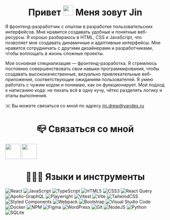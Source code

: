 <h1 align="center">Привет <img src="https://github.com/blackcater/blackcater/raw/main/images/Hi.gif" height="32"/> Меня зовут Jin</a> </h1>  
 


 
Я фронтенд-разработчик с опытом в разработке пользовательских интерфейсов. Мне нравится создавать удобные и понятные веб-ресурсы.
Я хорошо разбираюсь в HTML, CSS и JavaScript, что позволяет мне создавать динамичные и адаптивные интерфейсы. Мне нравится сотрудничать с другими дизайнерами и разработчиками, чтобы воплощать в жизнь сложные проекты.

Моя основная специализация — фронтенд-разработка. Я стремлюсь постоянно совершенствовать свои навыки программирования, чтобы создавать высококачественные, визуально привлекательные веб-приложения, соответствующие ожиданиям пользователей. Я умею работать с чужим кодом и понимаю, как он функционирует. Мой подход к написанию кода: не пихать всё в одну кучу, чётко разделять логику и этапы выполнения.


✉️ Вы можете связаться со мной по адресу jin.drew@yandex.ru
 
<h1 align="center" height="32">📪 Связаться со мной</h1>  

<a align="center" href="https://t.me/jin_drew" target="_blank"><img src="https://github.com/user-attachments/assets/2e5e8e54-1815-4fdf-b145-ac3c59ebf452"  align="center" width="48" height="48"><a/>
<a align="center" href='mailto:jin.drew@yandex.ru' target="_blank"><img src="https://github.com/user-attachments/assets/28e3875f-5abf-44ed-bc75-297c0f8f3536"  align="center" width="48" height="48"><a/>

<h1 align="center" height="32">👨🏻‍💻 Языки и инструменты</h1>   
 
![React](https://img.shields.io/badge/react-%2320232a.svg?style=for-the-badge&logo=react&logoColor=%2361DAFB)
![JavaScript](https://img.shields.io/badge/javascript-%23323330.svg?style=for-the-badge&logo=javascript&logoColor=%23F7DF1E)
![TypeScript](https://img.shields.io/badge/typescript-%23007ACC.svg?style=for-the-badge&logo=typescript&logoColor=white)
![HTML5](https://img.shields.io/badge/html5-%23E34F26.svg?style=for-the-badge&logo=html5&logoColor=white)
![CSS3](https://img.shields.io/badge/css3-%231572B6.svg?style=for-the-badge&logo=css3&logoColor=white)
![React Query](https://img.shields.io/badge/-React%20Query-FF4154?style=for-the-badge&logo=react%20query&logoColor=white)
![Apollo-GraphQL](https://img.shields.io/badge/-ApolloGraphQL-311C87?style=for-the-badge&logo=apollo-graphql)
![Playwright](https://img.shields.io/badge/-playwright-%232EAD33?style=for-the-badge&logo=playwright&logoColor=white)
![Vitest](https://img.shields.io/badge/-Vitest-252529?style=for-the-badge&logo=vitest&logoColor=FCC72B)
![Vite](https://img.shields.io/badge/vite-%23646CFF.svg?style=for-the-badge&logo=vite&logoColor=white)
![TailwindCSS](https://img.shields.io/badge/tailwindcss-%2338B2AC.svg?style=for-the-badge&logo=tailwind-css&logoColor=white)
![Styled Components](https://img.shields.io/badge/styled--components-DB7093?style=for-the-badge&logo=styled-components&logoColor=white)
![Webpack](https://img.shields.io/badge/webpack-%238DD6F9.svg?style=for-the-badge&logo=webpack&logoColor=black)
![Bootstrap](https://img.shields.io/badge/bootstrap-%238511FA.svg?style=for-the-badge&logo=bootstrap&logoColor=white)
![Visual Studio Code](https://img.shields.io/badge/Visual%20Studio%20Code-0078d7.svg?style=for-the-badge&logo=visual-studio-code&logoColor=white)
![Docker](https://img.shields.io/badge/docker-%230db7ed.svg?style=for-the-badge&logo=docker&logoColor=white)
![NPM](https://img.shields.io/badge/NPM-%23CB3837.svg?style=for-the-badge&logo=npm&logoColor=white)
![Figma](https://img.shields.io/badge/figma-%23F24E1E.svg?style=for-the-badge&logo=figma&logoColor=white)
![WordPress](https://img.shields.io/badge/WordPress-%23117AC9.svg?style=for-the-badge&logo=WordPress&logoColor=white)
![Git](https://img.shields.io/badge/git-%23F05033.svg?style=for-the-badge&logo=git&logoColor=white)
![NodeJS](https://img.shields.io/badge/node.js-6DA55F?style=for-the-badge&logo=node.js&logoColor=white)
![Python](https://img.shields.io/badge/python-3670A0?style=for-the-badge&logo=python&logoColor=ffdd54)
![SQLite](https://img.shields.io/badge/sqlite-%2307405e.svg?style=for-the-badge&logo=sqlite&logoColor=white)
